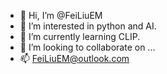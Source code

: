 - 👋 Hi, I’m @FeiLiuEM
- 👀 I’m interested in python and AI.
- 🌱 I’m currently learning CLIP.
- 💞️ I’m looking to collaborate on ...
- 📫 FeiLiuEM@outlook.com

<!---
FeiLiuEM/FeiLiuEM is a ✨ special ✨ repository because its `README.md` (this file) appears on your GitHub profile.
You can click the Preview link to take a look at your changes.
--->
